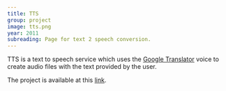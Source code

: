 ```yaml
---
title: TTS
group: project
image: tts.png
year: 2011
subreading: Page for text 2 speech conversion.
---
```


TTS is a text to speech service which uses the [Google Translator](http://translate.google.com/) voice to create audio files with the text provided by the user.

The project is available at this [link](http://tts-jemaf.rhcloud.com/).
